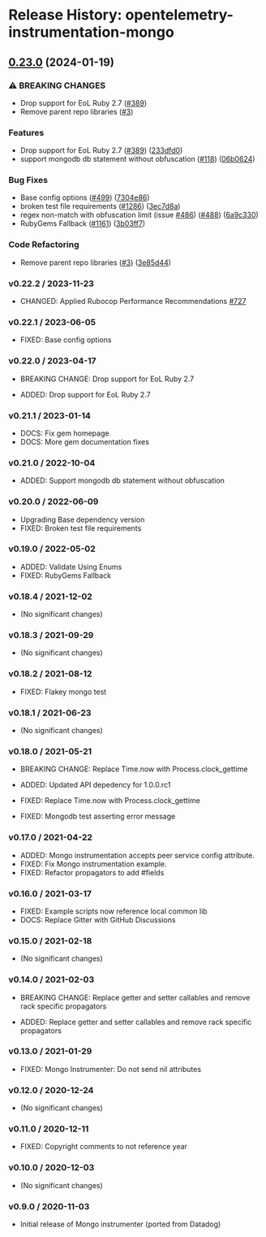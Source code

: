 # Release History: opentelemetry-instrumentation-mongo

## [0.23.0](https://github.com/scbjans/opentelemetry-ruby-contrib/compare/opentelemetry-instrumentation-mongo-v0.22.2...opentelemetry-instrumentation-mongo/v0.23.0) (2024-01-19)


### ⚠ BREAKING CHANGES

* Drop support for EoL Ruby 2.7 ([#389](https://github.com/scbjans/opentelemetry-ruby-contrib/issues/389))
* Remove parent repo libraries ([#3](https://github.com/scbjans/opentelemetry-ruby-contrib/issues/3))

### Features

* Drop support for EoL Ruby 2.7 ([#389](https://github.com/scbjans/opentelemetry-ruby-contrib/issues/389)) ([233dfd0](https://github.com/scbjans/opentelemetry-ruby-contrib/commit/233dfd0dae81346e9687090f9d8dfb85215e0ba7))
* support mongodb db statement without obfuscation ([#118](https://github.com/scbjans/opentelemetry-ruby-contrib/issues/118)) ([06b0624](https://github.com/scbjans/opentelemetry-ruby-contrib/commit/06b06242fd9ac16bab74e98eee0853bb9b91adad))


### Bug Fixes

* Base config options ([#499](https://github.com/scbjans/opentelemetry-ruby-contrib/issues/499)) ([7304e86](https://github.com/scbjans/opentelemetry-ruby-contrib/commit/7304e86e9a3beba5c20f790b256bbb54469411ca))
* broken test file requirements ([#1286](https://github.com/scbjans/opentelemetry-ruby-contrib/issues/1286)) ([3ec7d8a](https://github.com/scbjans/opentelemetry-ruby-contrib/commit/3ec7d8a456dbd3c9bbad7b397a3da8b8a311d8e3))
* regex non-match with obfuscation limit (issue [#486](https://github.com/scbjans/opentelemetry-ruby-contrib/issues/486)) ([#488](https://github.com/scbjans/opentelemetry-ruby-contrib/issues/488)) ([6a9c330](https://github.com/scbjans/opentelemetry-ruby-contrib/commit/6a9c33088c6c9f39b2bc30247a3ed825553c07d4))
* RubyGems Fallback ([#1161](https://github.com/scbjans/opentelemetry-ruby-contrib/issues/1161)) ([3b03ff7](https://github.com/scbjans/opentelemetry-ruby-contrib/commit/3b03ff7ea66b69c85ba205a369b85c2c33b712fe))


### Code Refactoring

* Remove parent repo libraries ([#3](https://github.com/scbjans/opentelemetry-ruby-contrib/issues/3)) ([3e85d44](https://github.com/scbjans/opentelemetry-ruby-contrib/commit/3e85d4436d338f326816c639cd2087751c63feb1))

### v0.22.2 / 2023-11-23

* CHANGED: Applied Rubocop Performance Recommendations [#727](https://github.com/open-telemetry/opentelemetry-ruby-contrib/pull/727)

### v0.22.1 / 2023-06-05

* FIXED: Base config options 

### v0.22.0 / 2023-04-17

* BREAKING CHANGE: Drop support for EoL Ruby 2.7 

* ADDED: Drop support for EoL Ruby 2.7 

### v0.21.1 / 2023-01-14

* DOCS: Fix gem homepage 
* DOCS: More gem documentation fixes 

### v0.21.0 / 2022-10-04

* ADDED: Support mongodb db statement without obfuscation 

### v0.20.0 / 2022-06-09

* Upgrading Base dependency version
* FIXED: Broken test file requirements 

### v0.19.0 / 2022-05-02

* ADDED: Validate Using Enums 
* FIXED: RubyGems Fallback 

### v0.18.4 / 2021-12-02

* (No significant changes)

### v0.18.3 / 2021-09-29

* (No significant changes)

### v0.18.2 / 2021-08-12

* FIXED: Flakey mongo test 

### v0.18.1 / 2021-06-23

* (No significant changes)

### v0.18.0 / 2021-05-21

* BREAKING CHANGE: Replace Time.now with Process.clock_gettime

* ADDED: Updated API depedency for 1.0.0.rc1
* FIXED: Replace Time.now with Process.clock_gettime
* FIXED: Mongodb test asserting error message

### v0.17.0 / 2021-04-22

* ADDED: Mongo instrumentation accepts peer service config attribute.
* FIXED: Fix Mongo instrumentation example.
* FIXED: Refactor propagators to add #fields

### v0.16.0 / 2021-03-17

* FIXED: Example scripts now reference local common lib
* DOCS: Replace Gitter with GitHub Discussions

### v0.15.0 / 2021-02-18

* (No significant changes)

### v0.14.0 / 2021-02-03

* BREAKING CHANGE: Replace getter and setter callables and remove rack specific propagators

* ADDED: Replace getter and setter callables and remove rack specific propagators

### v0.13.0 / 2021-01-29

* FIXED: Mongo Instrumenter: Do not send nil attributes

### v0.12.0 / 2020-12-24

* (No significant changes)

### v0.11.0 / 2020-12-11

* FIXED: Copyright comments to not reference year

### v0.10.0 / 2020-12-03

* (No significant changes)

### v0.9.0 / 2020-11-03

* Initial release of Mongo instrumenter (ported from Datadog)
